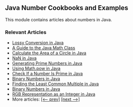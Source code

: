 ## Java Number Cookbooks and Examples

This module contains articles about numbers in Java.

### Relevant Articles
- [Lossy Conversion in Java](https://www.baeldung.com/java-lossy-conversion)
- [A Guide to the Java Math Class](https://www.baeldung.com/java-lang-math)
- [Calculate the Area of a Circle in Java](https://www.baeldung.com/java-calculate-circle-area)
- [NaN in Java](https://www.baeldung.com/java-not-a-number)
- [Generating Prime Numbers in Java](https://www.baeldung.com/java-generate-prime-numbers)
- [Using Math.pow in Java](https://www.baeldung.com/java-math-pow)
- [Check If a Number Is Prime in Java](https://www.baeldung.com/java-prime-numbers)
- [Binary Numbers in Java](https://www.baeldung.com/java-binary-numbers)
- [Finding the Least Common Multiple in Java](https://www.baeldung.com/java-least-common-multiple)
- [Binary Numbers in Java](https://www.baeldung.com/java-binary-numbers)
- [RGB Representation as an Integer in Java](https://www.baeldung.com/java-rgb-color-representation)
- More articles: [[<-- prev]](../core-java-numbers) [[next -->]](../core-java-numbers-3)
